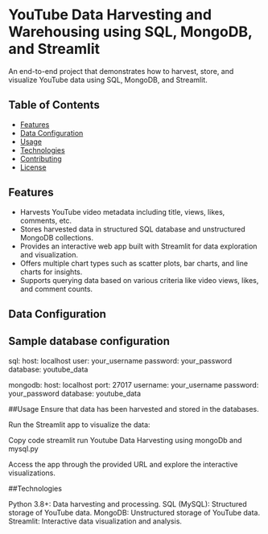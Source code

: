 # YouTube Data Harvesting and Warehousing using SQL, MongoDB, and Streamlit

An end-to-end project that demonstrates how to harvest, store, and visualize YouTube data using SQL, MongoDB, and Streamlit.

## Table of Contents

- [Features](#features)
- [Data Configuration](#data-configuration)
- [Usage](#usage)
- [Technologies](#technologies)
- [Contributing](#contributing)
- [License](#license)

## Features

- Harvests YouTube video metadata including title, views, likes, comments, etc.
- Stores harvested data in structured SQL database and unstructured MongoDB collections.
- Provides an interactive web app built with Streamlit for data exploration and visualization.
- Offers multiple chart types such as scatter plots, bar charts, and line charts for insights.
- Supports querying data based on various criteria like video views, likes, and comment counts.

## Data Configuration

## Sample database configuration

sql:
  host: localhost
  user: your_username
  password: your_password
  database: youtube_data

mongodb:
  host: localhost
  port: 27017
  username: your_username
  password: your_password
  database: youtube_data

##Usage
Ensure that data has been harvested and stored in the databases.

Run the Streamlit app to visualize the data:

Copy code
streamlit run Youtube Data Harvesting using mongoDb and mysql.py

Access the app through the provided URL and explore the interactive visualizations.

##Technologies

Python 3.8+: Data harvesting and processing.
SQL (MySQL): Structured storage of YouTube data.
MongoDB: Unstructured storage of YouTube data.
Streamlit: Interactive data visualization and analysis.
